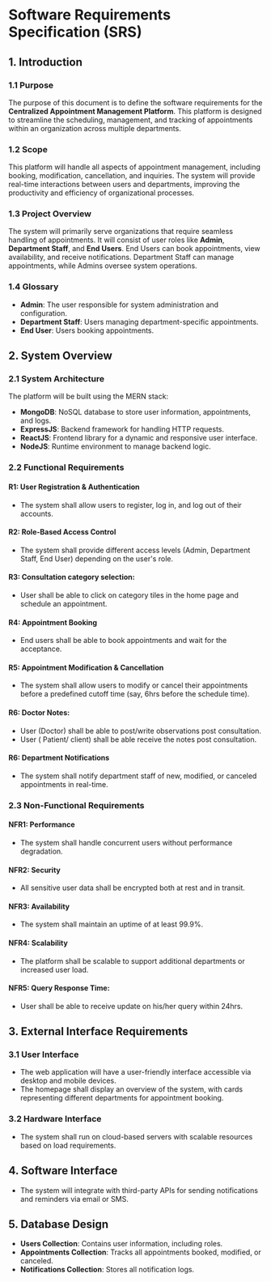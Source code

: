 # Software Requirements Specification (SRS)

## 1. Introduction

### 1.1 Purpose
The purpose of this document is to define the software requirements for the **Centralized Appointment Management Platform**. This platform is designed to streamline the scheduling, management, and tracking of appointments within an organization across multiple departments.

### 1.2 Scope
This platform will handle all aspects of appointment management, including booking, modification, cancellation, and inquiries. The system will provide real-time interactions between users and departments, improving the productivity and efficiency of organizational processes.

### 1.3 Project Overview
The system will primarily serve organizations that require seamless handling of appointments. It will consist of user roles like **Admin**, **Department Staff**, and **End Users**. End Users can book appointments, view availability, and receive notifications. Department Staff can manage appointments, while Admins oversee system operations.

### 1.4 Glossary
- **Admin**: The user responsible for system administration and configuration.
- **Department Staff**: Users managing department-specific appointments.
- **End User**: Users booking appointments.

## 2. System Overview

### 2.1 System Architecture
The platform will be built using the MERN stack:
- **MongoDB**: NoSQL database to store user information, appointments, and logs.
- **ExpressJS**: Backend framework for handling HTTP requests.
- **ReactJS**: Frontend library for a dynamic and responsive user interface.
- **NodeJS**: Runtime environment to manage backend logic.

### 2.2 Functional Requirements

#### R1: User Registration & Authentication
- The system shall allow users to register, log in, and log out of their accounts.
  
#### R2: Role-Based Access Control
- The system shall provide different access levels (Admin, Department Staff, End User) depending on the user's role.

#### R3: Consultation category selection:
- User shall be able to click on category tiles in the home page and schedule an appointment. 

#### R4: Appointment Booking
- End users shall be able to book appointments and wait for the acceptance.
  
#### R5: Appointment Modification & Cancellation
- The system shall allow users to modify or cancel their appointments before a predefined cutoff time (say, 6hrs before the schedule time).

#### R6: Doctor Notes:
- User (Doctor) shall be able to post/write observations post consultation.
- User ( Patient/ client) shall be able receive the notes post consultation.
  
#### R6: Department Notifications
- The system shall notify department staff of new, modified, or canceled appointments in real-time.

### 2.3 Non-Functional Requirements

#### NFR1: Performance
- The system shall handle concurrent users without performance degradation.

#### NFR2: Security
- All sensitive user data shall be encrypted both at rest and in transit.

#### NFR3: Availability
- The system shall maintain an uptime of at least 99.9%.

#### NFR4: Scalability
- The platform shall be scalable to support additional departments or increased user load.

#### NFR5: Query Response Time: 
- User shall be able to receive update on his/her query within 24hrs.


## 3. External Interface Requirements

### 3.1 User Interface
- The web application will have a user-friendly interface accessible via desktop and mobile devices.
- The homepage shall display an overview of the system, with cards representing different departments for appointment booking.

### 3.2 Hardware Interface
- The system shall run on cloud-based servers with scalable resources based on load requirements.

## 4. Software Interface
- The system will integrate with third-party APIs for sending notifications and reminders via email or SMS.

## 5. Database Design
- **Users Collection**: Contains user information, including roles.
- **Appointments Collection**: Tracks all appointments booked, modified, or canceled.
- **Notifications Collection**: Stores all notification logs.

